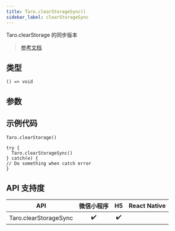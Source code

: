 ```yaml
---
title: Taro.clearStorageSync()
sidebar_label: clearStorageSync
---
```


Taro.clearStorage 的同步版本

> [参考文档](https://developers.weixin.qq.com/miniprogram/dev/api/storage/wx.clearStorageSync.html)

## 类型

```tsx
() => void
```

## 参数

## 示例代码

```tsx
Taro.clearStorage()
```

```tsx
try {
  Taro.clearStorageSync()
} catch(e) {
// Do something when catch error
}
```

## API 支持度

|          API          | 微信小程序 | H5 | React Native |
|:---------------------:|:-----:|:--:|:------------:|
| Taro.clearStorageSync |  ✔️   | ✔️ |              |
